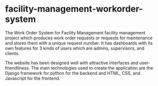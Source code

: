 # facility-management-workorder-system


The Work Order System for Facility Management facility management project which produces work order requests or requests for maintenance and stores them with a unique request number. It has dashboards with its own features for 3 kinds of users which are admins, supervisors, and clients. 

The website has been designed well with attractive interfaces and user-friendliness. The main technologies used to create the application are the Django framework for python for the backend and HTML, CSS, and Javascript for the frontend. 



